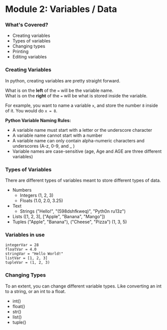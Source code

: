# Module 2: Variables / Data
### What's Covered?
- Creating variables
- Types of variables
- Changing types
- Printing
- Editing variables

### Creating Variables
In python, creating variables are pretty straight forward.  
  
What is on the __left__ of the `=` will be the variable name.  
What is on the __right__ of the `=` will be what is stored inside the variable.

For example, you want to name a variable `x`, and store the number `8` inside of it. You would do `x = 8`.  

**Python Variable Naming Rules:**
- A variable name must start with a letter or the underscore character
- A variable name cannot start with a number
- A variable name can only contain alpha-numeric characters and underscores (A-z, 0-9, and _ )
- Variable names are case-sensitive (age, Age and AGE are three different variables)

### Types of Variables
There are different types of variables meant to store different types of data.
- Numbers
  - Integers (1, 2, 3)
  - Floats (1.0, 2.0, 3.25)
- Text
  - Strings ("Hello!", "(598dshfkweq)", "Pyth0n ru13z")
- Lists ([1, 2, 3], ["Apple", "Banana", "Mango"])
- Tuples ("Apple", "Banana"), ("Cheese", "Pizza") (1, 3, 5)

### Variables in use
```
integerVar = 28
floatVar = 4.0
stringVar = "Hello World!"
listVar = [1, 2, 3]
tupleVar = (1, 2, 3)
```

### Changing Types
To an extent, you can change different variable types. Like converting an int to a string, or an int to a float. 
- int()
- float()
- str()
- list()
- tuple()



